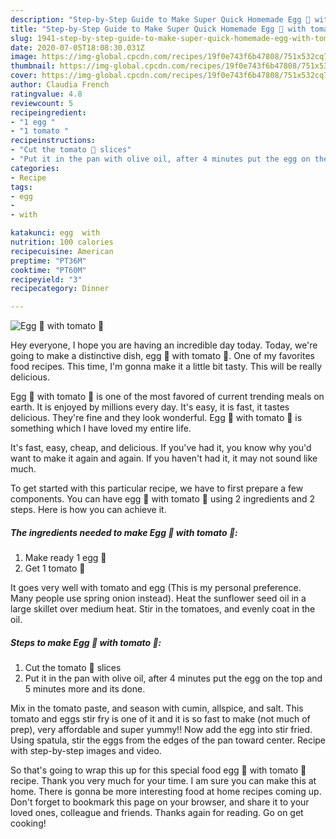 ```yaml
---
description: "Step-by-Step Guide to Make Super Quick Homemade Egg 🥚 with tomato 🍅"
title: "Step-by-Step Guide to Make Super Quick Homemade Egg 🥚 with tomato 🍅"
slug: 1941-step-by-step-guide-to-make-super-quick-homemade-egg-with-tomato
date: 2020-07-05T18:08:30.031Z
image: https://img-global.cpcdn.com/recipes/19f0e743f6b47808/751x532cq70/egg-🥚-with-tomato-🍅-recipe-main-photo.jpg
thumbnail: https://img-global.cpcdn.com/recipes/19f0e743f6b47808/751x532cq70/egg-🥚-with-tomato-🍅-recipe-main-photo.jpg
cover: https://img-global.cpcdn.com/recipes/19f0e743f6b47808/751x532cq70/egg-🥚-with-tomato-🍅-recipe-main-photo.jpg
author: Claudia French
ratingvalue: 4.8
reviewcount: 5
recipeingredient:
- "1 egg "
- "1 tomato "
recipeinstructions:
- "Cut the tomato 🍅 slices"
- "Put it in the pan with olive oil, after 4 minutes put the egg on the top and 5 minutes more and its done."
categories:
- Recipe
tags:
- egg
- 
- with

katakunci: egg  with 
nutrition: 100 calories
recipecuisine: American
preptime: "PT36M"
cooktime: "PT60M"
recipeyield: "3"
recipecategory: Dinner

---
```



![Egg 🥚 with tomato 🍅](https://img-global.cpcdn.com/recipes/19f0e743f6b47808/751x532cq70/egg-🥚-with-tomato-🍅-recipe-main-photo.jpg)

Hey everyone, I hope you are having an incredible day today. Today, we're going to make a distinctive dish, egg 🥚 with tomato 🍅. One of my favorites food recipes. This time, I'm gonna make it a little bit tasty. This will be really delicious.

Egg 🥚 with tomato 🍅 is one of the most favored of current trending meals on earth. It is enjoyed by millions every day. It's easy, it is fast, it tastes delicious. They're fine and they look wonderful. Egg 🥚 with tomato 🍅 is something which I have loved my entire life.

It&#39;s fast, easy, cheap, and delicious. If you&#39;ve had it, you know why you&#39;d want to make it again and again. If you haven&#39;t had it, it may not sound like much.


To get started with this particular recipe, we have to first prepare a few components. You can have egg 🥚 with tomato 🍅 using 2 ingredients and 2 steps. Here is how you can achieve it.

<!--inarticleads1-->

##### The ingredients needed to make Egg 🥚 with tomato 🍅:

1. Make ready 1 egg 🥚
1. Get 1 tomato 🍅


It goes very well with tomato and egg (This is my personal preference. Many people use spring onion instead). Heat the sunflower seed oil in a large skillet over medium heat. Stir in the tomatoes, and evenly coat in the oil. 

<!--inarticleads2-->

##### Steps to make Egg 🥚 with tomato 🍅:

1. Cut the tomato 🍅 slices
1. Put it in the pan with olive oil, after 4 minutes put the egg on the top and 5 minutes more and its done.


Mix in the tomato paste, and season with cumin, allspice, and salt. This tomato and eggs stir fry is one of it and it is so fast to make (not much of prep), very affordable and super yummy!! Now add the egg into stir fried. Using spatula, stir the eggs from the edges of the pan toward center. Recipe with step-by-step images and video. 

So that's going to wrap this up for this special food egg 🥚 with tomato 🍅 recipe. Thank you very much for your time. I am sure you can make this at home. There is gonna be more interesting food at home recipes coming up. Don't forget to bookmark this page on your browser, and share it to your loved ones, colleague and friends. Thanks again for reading. Go on get cooking!
